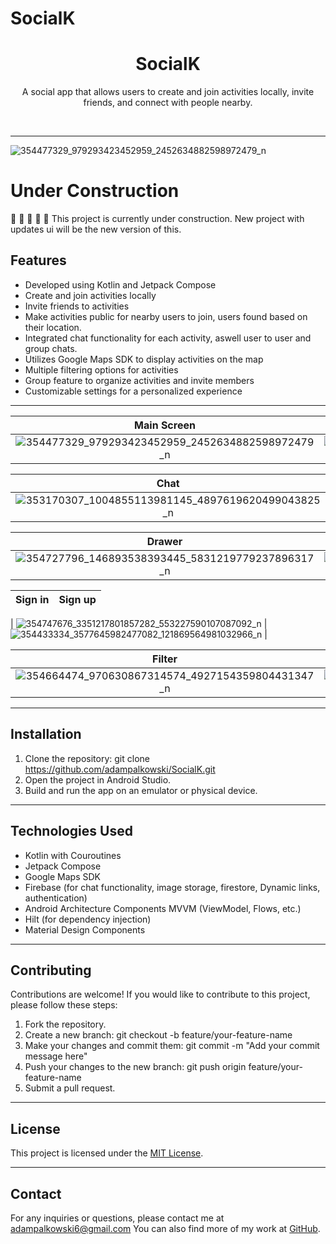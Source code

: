 # SocialK

<div align="center">
  <h1>SocialK</h1>
  <p>A social app that allows users to create and join activities locally, invite friends, and connect with people nearby.</p>
  <br>

</div>

---
![354477329_979293423452959_2452634882598972479_n](https://github.com/adampalkowski/SocialK/assets/50372825/ddeaa939-d9e7-4713-94a1-167df1aa79d4)


# Under Construction
:construction: :construction: :construction: :construction: :construction: 
This project is currently under construction. New project with updates ui will be the new version of this.



## Features
- Developed using Kotlin and Jetpack Compose
- Create and join activities locally
- Invite friends to activities
- Make activities public for nearby users to join, users found based on their location.
- Integrated chat functionality for each activity, aswell user to user and group chats.
- Utilizes Google Maps SDK to display activities on the map
- Multiple filtering options for activities
- Group feature to organize activities and invite members
- Customizable settings for a personalized experience

---







| Main Screen | Activity Display |
| :---------: | :-------------: |
|![354477329_979293423452959_2452634882598972479_n](https://github.com/adampalkowski/SocialK/assets/50372825/ddeaa939-d9e7-4713-94a1-167df1aa79d4) | ![354714907_828718018676644_2523023637969723084_n](https://github.com/adampalkowski/SocialK/assets/50372825/bad8c6e0-c13c-41f8-9839-6688904cdf11) |

| Chat | Create |
| :------: | :--: |
|![353170307_1004855113981145_4897619620499043825_n](https://github.com/adampalkowski/SocialK/assets/50372825/59c5bbd9-e5b9-47f2-8483-9033611f358e) |![353453591_726162122594668_7802760551678164873_n](https://github.com/adampalkowski/SocialK/assets/50372825/9925093c-c048-4471-9891-5a18c379886d) |

| Drawer | Settings |
| :----: | :-------------: |
| ![354727796_146893538393445_5831219779237896317_n](https://github.com/adampalkowski/SocialK/assets/50372825/f5ee825e-4b4e-46fe-b975-e84f252ab2bf) | ![354473656_297282252636881_7698697578832000242_n](https://github.com/adampalkowski/SocialK/assets/50372825/d1f4031d-c286-4a65-8ccb-8dabcfdeffc8) |


| Sign in | Sign up |
| :----: | :-------------: |
| 
![354747676_3351217801857282_553227590107087092_n](https://github.com/adampalkowski/SocialK/assets/50372825/88654276-2bcc-4a77-a3f3-555ed632bb3f) |![354433334_3577645982477082_121869564981032966_n](https://github.com/adampalkowski/SocialK/assets/50372825/09a02211-aeb2-47eb-83fb-8199056c38d1) |

| Filter | Activity settings |
| :----: | :-------------: |
| ![354664474_970630867314574_4927154359804431347_n](https://github.com/adampalkowski/SocialK/assets/50372825/88a3f14d-a8e8-417e-b392-91d46025f888)|![354722713_1311972386382319_1438442440885312304_n](https://github.com/adampalkowski/SocialK/assets/50372825/d10a5165-c3c8-45aa-81bb-b0833630cd36)|
---


## Installation

1. Clone the repository:
git clone https://github.com/adampalkowski/SocialK.git
2. Open the project in Android Studio.
3. Build and run the app on an emulator or physical device.

---

## Technologies Used

- Kotlin with Couroutines
- Jetpack Compose
- Google Maps SDK
- Firebase (for chat functionality, image storage, firestore, Dynamic links, authentication)
- Android Architecture Components MVVM (ViewModel, Flows, etc.)
- Hilt  (for dependency injection)
- Material Design Components

---

## Contributing

Contributions are welcome! If you would like to contribute to this project, please follow these steps:

1. Fork the repository.
2. Create a new branch: 
git checkout -b feature/your-feature-name
3. Make your changes and commit them: 
git commit -m "Add your commit message here"
4. Push your changes to the new branch: 
git push origin feature/your-feature-name
5. Submit a pull request.

---

## License

This project is licensed under the [MIT License](LICENSE).

---

## Contact

For any inquiries or questions, please contact me at adampalkowski6@gmail.com You can also find more of my work at [GitHub](https://github.com/adampalkowski).
